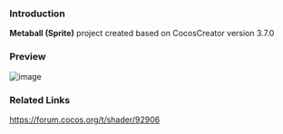 ### Introduction
**Metaball (Sprite)** project created based on CocosCreator version 3.7.0

### Preview
![image](../../../gif/202202/2022022413.gif)

### Related Links
https://forum.cocos.org/t/shader/92906